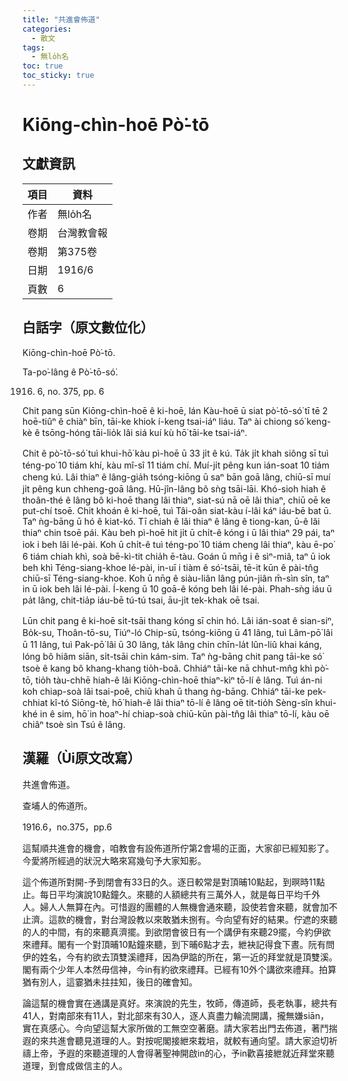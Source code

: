 ```yaml
---
title: "共進會佈道"
categories:
  - 散文
tags:
  - 無lo̍h名
toc: true
toc_sticky: true
---
```


# Kiōng-chìn-hoē Pò͘-tō

## 文獻資訊

| 項目 | 資料 |
|---|---|
| 作者 | 無lo̍h名 |
| 卷期 | 台灣教會報 |
| 卷期 | 第375卷 |
| 日期 | 1916/6 |
| 頁數 | 6 |

## 白話字（原文數位化）

Kiōng-chìn-hoē Pò͘-tō.

Ta-po͘-lâng ê Pò͘-tō-só͘.

1916. 6, no. 375, pp. 6

Chit pang sūn Kiōng-chìn-hoē ê ki-hoē, lán Kàu-hoē ū siat pò͘-tō-só͘ tī tē 2 hoē-tiûⁿ ê chiàⁿ bīn, tāi-ke khiok í-keng tsai-iáⁿ liáu. Taⁿ ài chiong só͘ keng-kè ê tsōng-hóng tāi-lio̍k lâi siá kuí kù hō͘ tāi-ke tsai-iáⁿ.

Chit ê pò͘-tō-só͘ tuì khui-hō͘ kàu pì-hoē ū 33 ji̍t ê kú. Ta̍k ji̍t khah siông sī tuì téng-po͘ 10 tiám khí, kàu mî-sî 11 tiám chí. Muí-ji̍t pêng kun ián-soat 10 tiám cheng kú. Lâi thiaⁿ ê lâng-gia̍h tsóng-kiōng ū saⁿ bān goā lâng, chiū-sī muí ji̍t pêng kun chheng-goā lâng. Hū-jîn-lâng bô sǹg tsāi-lāi. Khó-sioh hiah ê thoân-thé ê lâng bô ki-hoē thang lâi thiaⁿ, siat-sú nā oē lâi thiaⁿ, chiū oē ke put-chí tsoē. Chit khoán ê ki-hoē, tuì Tâi-oân siat-kàu í-lâi káⁿ iáu-bē bat ū. Taⁿ ǹg-bāng ū hó ê kiat-kó. Tī chiah ê lâi thiaⁿ ê lâng ê tiong-kan, ū-ê lâi thiaⁿ chin tsoē pái. Kàu beh pì-hoē hit ji̍t ū chi̍t-ê kóng i ū lâi thiaⁿ 29 pái, taⁿ iok i beh lâi lé-pài. Koh ū chi̍t-ê tuì téng-po͘ 10 tiám cheng lâi thiaⁿ, kàu ē-po͘ 6 tiám chiah khì, soà bē-kì-tit chia̍h ē-tàu. Goán ū mn̄g i ê sìⁿ-miâ, taⁿ ū iok beh khì Téng-siang-khoe lé-pài, in-uī i tiàm ê só͘-tsāi, tē-it kūn ê pài-tn̂g chiū-sī Téng-siang-khoe. Koh ū nn̄g ê siàu-liân lâng pún-jiân m̄-sìn sîn, taⁿ in ū iok beh lâi lé-pài. Í-keng ū 10 goā-ê kóng beh lâi lé-pài. Phah-sǹg iáu ū pa̍t lâng, chit-tia̍p iáu-bē tú-tú tsai, āu-ji̍t tek-khak oē tsai.

Lūn chit pang ê ki-hoē si̍t-tsāi thang kóng sī chin hó. Lâi ián-soat ê sian-siⁿ, Bo̍k-su, Thoân-tō-su, Tiúⁿ-ló Chip-sū, tsóng-kiōng ū 41 lâng, tuì Lâm-pō͘ lâi ū 11 lâng, tuì Pak-pō͘ lâi ū 30 lâng, ta̍k lâng chin chīn-la̍t lûn-liû khai káng, lóng bô hiâm siān, si̍t-tsāi chin kám-sim. Taⁿ ǹg-bāng chit pang tāi-ke só͘ tsoè ê kang bô khang-khang tio̍h-boâ. Chhiáⁿ tāi-ke nā chhut-mn̂g khì pò͘-tō, tio̍h tàu-chhē hiah-ê lâi Kiōng-chìn-hoē thiaⁿ-kìⁿ tō-lí ê lâng. Tuì án-ni koh chiap-soà lâi tsai-poê, chiū khah ū thang ǹg-bāng. Chhiáⁿ tāi-ke pek-chhiat kî-tó Siōng-tè, hō͘ hiah-ê lâi thiaⁿ tō-lí ê lâng oē tit-tio̍h Sèng-sîn khui-khé in ê sim, hō͘ in hoaⁿ-hí chiap-soà chiū-kūn pài-tn̂g lâi thiaⁿ tō-lí, kàu oē chiâⁿ tsoè sìn Tsú ê lâng.

## 漢羅（Ùi原文改寫）

共進會佈道。

查埔人的佈道所。

1916.6，no.375，pp.6

這幫順共進會的機會，咱教會有設佈道所佇第2會場的正面，大家卻已經知影了。今愛將所經過的狀況大略來寫幾句予大家知影。

這个佈道所對開-予到閉會有33日的久。逐日較常是對頂晡10點起，到暝時11點止。每日平均演說10點鐘久。來聽的人額總共有三萬外人，就是每日平均千外人。婦人人無算在內。可惜遐的團體的人無機會通來聽，設使若會來聽，就會加不止濟。這款的機會，對台灣設教以來敢猶未捌有。今向望有好的結果。佇遮的來聽的人的中間，有的來聽真濟擺。到欲閉會彼日有一个講伊有來聽29擺，今約伊欲來禮拜。閣有一个對頂晡10點鐘來聽，到下晡6點才去，紲袂記得食下晝。阮有問伊的姓名，今有約欲去頂雙溪禮拜，因為伊踮的所在，第一近的拜堂就是頂雙溪。閣有兩个少年人本然毋信神，今in有約欲來禮拜。已經有10外个講欲來禮拜。拍算猶有別人，這霎猶未拄拄知，後日的確會知。

論這幫的機會實在通講是真好。來演說的先生，牧師，傳道師，長老執事，總共有41人，對南部來有11人，對北部來有30人，逐人真盡力輪流開講，攏無嫌siān，實在真感心。今向望這幫大家所做的工無空空著磨。請大家若出門去佈道，著鬥揣遐的來共進會聽見道理的人。對按呢閣接紲來栽培，就較有通向望。請大家迫切祈禱上帝，予遐的來聽道理的人會得著聖神開啟in的心，予in歡喜接紲就近拜堂來聽道理，到會成做信主的人。
